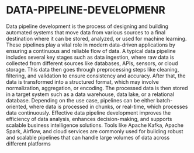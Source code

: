 # DATA-PIPELINE-DEVELOPMENR
Data pipeline development is the process of designing and building automated systems that move data from various sources to a final destination where it can be stored, analyzed, or used for machine learning. These pipelines play a vital role in modern data-driven applications by ensuring a continuous and reliable flow of data. A typical data pipeline includes several key stages such as data ingestion, where raw data is collected from different sources like databases, APIs, sensors, or cloud storage. This data then goes through preprocessing steps like cleaning, filtering, and validation to ensure consistency and accuracy. After that, the data is transformed into a structured format, which may involve normalization, aggregation, or encoding. The processed data is then stored in a target system such as a data warehouse, data lake, or a relational database. Depending on the use case, pipelines can be either batch-oriented, where data is processed in chunks, or real-time, which processes data continuously. Effective data pipeline development improves the efficiency of data analysis, enhances decision-making, and supports scalable business intelligence solutions. Tools like Apache Kafka, Apache Spark, Airflow, and cloud services are commonly used for building robust and scalable pipelines that can handle large volumes of data across different platforms
